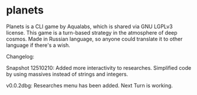 # planets
Planets is a CLI game by Aqualabs, which is shared via GNU LGPLv3 license.
This game is a turn-based strategy in the atmosphere of deep cosmos.
Made in Russian language, so anyone could translate it to other language if there's a wish.


Changelog:

Snapshot 12510210:
Added more interactivity to researches. Simplified code by using massives instead of strings and integers.


v0.0.2dbg:
Researches menu has been added. Next Turn is working.
